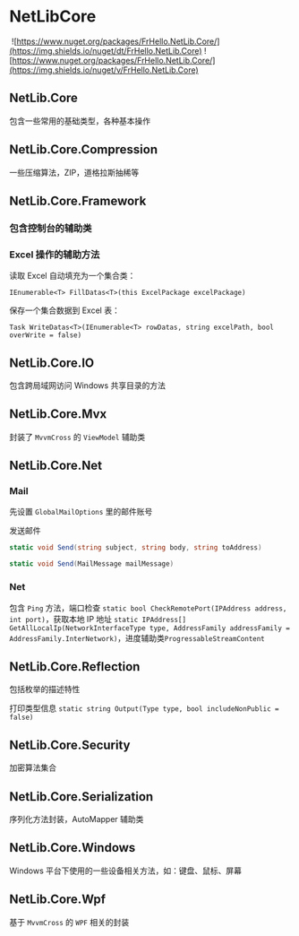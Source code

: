 # NetLibCore

![<img src="https://fengrui358.visualstudio.com/VSTSCI/_apis/build/status/VSTSCI-NetLibCore-Package?branchName=master">](https://fengrui358.visualstudio.com/VSTSCI/_apis/build/status/VSTSCI-NetLibCore-Package?branchName=master)
![https://www.nuget.org/packages/FrHello.NetLib.Core/](https://img.shields.io/nuget/dt/FrHello.NetLib.Core)
![https://www.nuget.org/packages/FrHello.NetLib.Core/](https://img.shields.io/nuget/v/FrHello.NetLib.Core)

## NetLib.Core

包含一些常用的基础类型，各种基本操作

## NetLib.Core.Compression

一些压缩算法，ZIP，道格拉斯抽稀等

## NetLib.Core.Framework

### 包含控制台的辅助类

### Excel 操作的辅助方法

读取 Excel 自动填充为一个集合类：

`IEnumerable<T> FillDatas<T>(this ExcelPackage excelPackage)`

保存一个集合数据到 Excel 表：

`Task WriteDatas<T>(IEnumerable<T> rowDatas, string excelPath, bool overWrite = false)`

## NetLib.Core.IO

包含跨局域网访问 Windows 共享目录的方法

## NetLib.Core.Mvx

封装了 `MvvmCross` 的 `ViewModel` 辅助类

## NetLib.Core.Net

### Mail

先设置 `GlobalMailOptions` 里的邮件账号

发送邮件

```csharp
static void Send(string subject, string body, string toAddress)

static void Send(MailMessage mailMessage)
```

### Net

包含 `Ping` 方法，端口检查 `static bool CheckRemotePort(IPAddress address, int port)`，获取本地 IP 地址 `static IPAddress[] GetAllLocalIp(NetworkInterfaceType type, AddressFamily addressFamily = AddressFamily.InterNetwork)`，进度辅助类`ProgressableStreamContent`

## NetLib.Core.Reflection

包括枚举的描述特性

打印类型信息 `static string Output(Type type, bool includeNonPublic = false)`

## NetLib.Core.Security

加密算法集合

## NetLib.Core.Serialization

序列化方法封装，AutoMapper 辅助类

## NetLib.Core.Windows

Windows 平台下使用的一些设备相关方法，如：键盘、鼠标、屏幕

## NetLib.Core.Wpf

基于 `MvvmCross` 的 `WPF` 相关的封装
